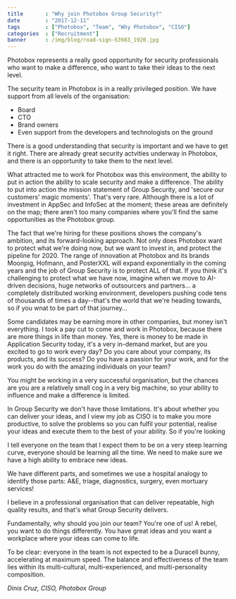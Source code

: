 ```yaml
---
title       : "Why join Photobox Group Security?"
date        : "2017-12-11"
tags        : ["Photobox", "Team", "Why Photobox", "CISO"]
categories  : ["Recruitment"]
banner      : /img/blog/road-sign-63983_1920.jpg
---
```


Photobox represents a really good opportunity for security professionals who want to make a difference, who want to take their ideas to the next level.

The security team in Photobox is in a really privileged position. We have support from all levels of the organisation:

  - Board
  - CTO
  - Brand owners
  - Even support from the developers and technologists on the ground
  
There is a good understanding that security is important and we have to get it right. There are already great security actvities underway in Photobox, and there is an opportunity to take them to the next level.

What attracted me to work for Photobox was this environment, the ability to put in action the ability to scale security and make a difference. The ability to put into action the mission statement of Group Security, and 'secure our customers' magic moments'. That's very rare. Although there is a lot of investment in AppSec and InfoSec at the moment; these areas are definitely on the map; there aren't too many companies where you'll find the same opportunities as the Photobox group. 

The fact that we're hiring for these positions shows the company's ambition, and its forward-looking approach. Not only does Photobox want to protect what we're doing now, but we want to invest in, and protect the pipeline for 2020. The range of innovation at Photobox and its brands Moonpig, Hofmann, and PosterXXL will expand exponentially in the coming years and the job of Group Security is to protect ALL of that. If you think it's challenging to protect what we have now, imagine when we move to AI-driven decisions, huge networks of outsourcers and partners... a completely distributed working environment, developers pushing code tens of thousands of times a day--that's the world that we're heading towards, so if you wnat to be part of that journey... 

Some candidates may be earning more in other companies, but money isn't everything. I took a pay cut to come and work in Photobox, because there are more things in life than money. Yes, there is money to be made in Application Security today, it's a very in-demand market, but are you excited to go to work every day? Do you care about your company, its products, and its success? Do you have a passion for your work, and for the work you do with the amazing individuals on your team?

You might be working in a very successful organisation, but the chances are you are a relatively small cog in a very big machine, so your ability to influence and make a difference is limited.

In Group Security we don't have those limitations. It's about whether you can deliver your ideas, and I view my job as CISO is to make you more productive, to solve the problems so you can fulfil your potential, realise your ideas and execute them to the best of your ability. So if you're looking 

I tell everyone on the team that I expect them to be on a very steep learning curve, everyone should be learning all the time. We need to make sure we have a high ability to embrace new ideas. 

We have different parts, and sometimes we use a hospital analogy to identify those parts: A&E, triage, diagnostics, surgery, even mortuary services!

I believe in a professional organisation that can deliver repeatable, high quality results, and that's what Group Security delivers.

Fundamentally, why should you join our team? You're one of us! A rebel, you want to do things differently. You have great ideas and you want a workplace where your ideas can come to life. 

To be clear: everyone in the team is not expected to be a Duracell bunny, accelerating at maximum speed. The balance and effectiveness of the team lies within its multi-cultural, multi-experienced, and multi-personality composition.  

*Dinis Cruz, CISO, Photobox Group*
